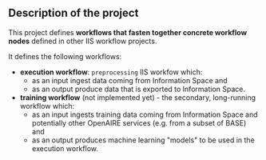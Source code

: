 Description of the project
--------------------------
This project defines **workflows that fasten together concrete workflow nodes** defined in other IIS workflow projects.

It defines the following workflows:

- **execution workflow**: `preprocessing` IIS workfow which:
	- as an input ingest data coming from Information Space and 
	- as an output produce data that is exported to Information Space.
- **training workflow** (not implemented yet) - the secondary, long-running workflow which:
	- as an input ingests training data coming from Information Space and potentially other OpenAIRE services (e.g. from a subset of BASE) and
	- as an output produces machine learning "models" to be used in the execution workflow.
